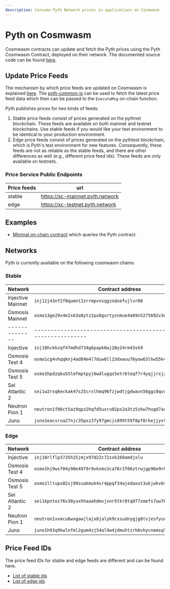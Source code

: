 ```yaml
---
description: Consume Pyth Network prices in applications on Cosmwasm
---
```


# Pyth on Cosmwasm

Cosmwasm contracts can update and fetch the Pyth prices using the Pyth Cosmwasm Contract, deployed on their network. The documented source code can be found [here](https://github.com/pyth-network/pyth-crosschain/tree/main/target_chains/cosmwasm/contracts/pyth).

## Update Price Feeds
The mechanism by which price feeds are updated on Cosmwasm is explained [here](./pythnet-price-feeds.md). The [pyth-common-js](https://github.com/pyth-network/pyth-crosschain/tree/main/target_chains/cosmwasm/sdk/js) can be used to fetch the latest price feed data which then can be passed to the `ExecuteMsg` on-chain function.

Pyth publishes prices for two kinds of feeds: 
1. Stable price feeds consist of prices generated on the pythnet blockchain. These feeds are available on both mainnet and testnet blockchains. Use stable feeds if you would like your test environment to be identical to your production environment.
2. Edge price feeds consist of prices generated on the pythtest blockchain, which is Pyth's test environment for new features. Consequently, these feeds are not as reliable as the stable feeds, and there are other differences as well (e.g., different price feed ids). These feeds are only available on testnets.

### Price Service Public Endpoints
| Price feeds | url                             |
| ------- | ------------------------------- |
| stable | https://xc-mainnet.pyth.network |
| edge | https://xc-testnet.pyth.network |

## Examples

- [Minimal on-chain contract](https://github.com/pyth-network/pyth-crosschain/blob/main/target_chains/cosmwasm/examples/cw-contract) which queries the Pyth contract.

## Networks

Pyth is currently available on the following cosmwasm chains:

### Stable

| Network   | Contract address                             |
| --------- | -------------------------------------------- |
| Injective Mainnet | `inj12j43nf2f0qumnt2zrrmpvnsqgzndxefujlvr08` |
| Osmosis Mainnet | `osmo13ge29x4e2s63a8ytz2px8gurtyznmue4a69n5275692v3qn3ks8q7cwck7` |
| -------------- | -------------------------------------------------------------------- |
| Injective      | `inj18hckkzqf47mdhd734g6papk6wj20y24rm43sk9`                         |
| Osmosis Test 4 | `osmo1cg4vhqqknj4ad84m4l7duw6ll23dxwuu76yaw63lhw55k46nt8ysuen2xc`    |
| Osmosis Test 5 | `osmo1hpdzqku55lmfmptpyj6wdlugqs5etr6teqf7r4yqjjrxjznjhtuqqu5kdh`    |
| Sei Atlantic 2 | `sei1w2rxq6eckak47s25crxlhmq96fzjwdtjgdwavn56ggc0qvxvw7rqczxyfy`    |
| Neutron Pion 1 | `neutron1f86ct5az9qpz2hqfd5uxru02px2a3tz5zkw7hugd7acqq496dcms22ehpy` |
| Juno           | `juno1eacsrua27njc35pxz37y97gmcjs899t59f8pf0rkejjyvtmhws5q6lxsdd`    |

### Edge

| Network        | Contract address                                                     |
| -------------- | -------------------------------------------------------------------- |
| Injective      | `inj18rlflp3735h25jmjx97d22c72sxk260amdjxlu`                         |
| Osmosis Test 4 | `osmo1hj9wsf04y98e4979r9vknmv3ca76r2f06ztrwjgp96e9rkh5we4swntsp7`    |
| Osmosis Test 5 | `osmo1lltupx02sj99suakmuk4sr4ppqf34ajedaxut3ukjwkv6469erwqtpg9t3`    |
| Sei Atlantic 2 | `sei1kpntez76v38yuxhhaaahdmvjxnr5tkr8tq077smefs7uw70rj5yqw2aewy`    |
| Neutron Pion 1 | `neutron1xxmcu6wxgawjlajx8jalyk9cxsudnygjg0tvjesfyurh4utvtpes5wmpjp` |
| Juno           | `juno1h93q9kwlnfml2gum4zj54al9w4jdmuhtzrh6vhycnemsqlqv9l9snnznxs`    |

## Price Feed IDs

The price feed IDs for stable and edge feeds are different and can be found here.

- [List of stable ids](https://pyth.network/developers/price-feed-ids#cosmwasm-stable)
- [List of edge ids](https://pyth.network/developers/price-feed-ids#cosmwasm-edge)
